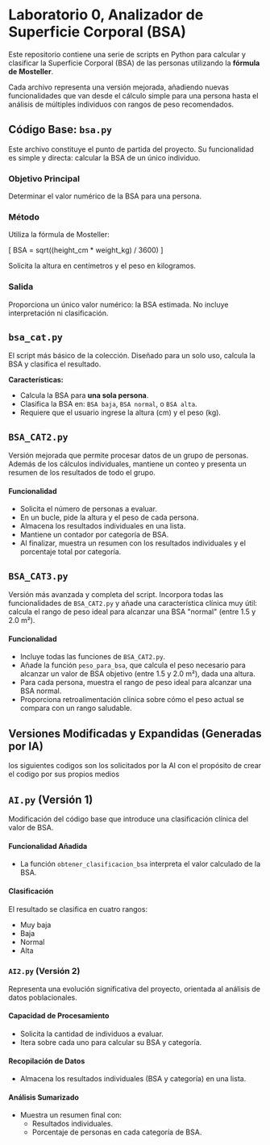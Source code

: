 # Laboratorio 0, Analizador de Superficie Corporal (BSA)
Este repositorio contiene una serie de scripts en Python para calcular y clasificar la Superficie Corporal (BSA) de las personas utilizando la **fórmula de Mosteller**.

Cada archivo representa una versión mejorada, añadiendo nuevas funcionalidades que van desde el cálculo simple para una persona hasta el análisis de múltiples individuos con rangos de peso recomendados.

## Código Base: `bsa.py`

Este archivo constituye el punto de partida del proyecto. Su funcionalidad es simple y directa: calcular la BSA de un único individuo.

### Objetivo Principal
Determinar el valor numérico de la BSA para una persona.

### Método
Utiliza la fórmula de Mosteller:

\[
    BSA = sqrt((height_cm * weight_kg) / 3600)
\]

Solicita la altura en centímetros y el peso en kilogramos.

###  Salida
Proporciona un único valor numérico: la BSA estimada. No incluye interpretación ni clasificación.



## **`bsa_cat.py`**
El script más básico de la colección. Diseñado para un solo uso, calcula la BSA y clasifica el resultado.

**Características:**
* Calcula la BSA para **una sola persona**.
* Clasifica la BSA en: `BSA baja`, `BSA normal`, o `BSA alta`.
* Requiere que el usuario ingrese la altura (cm) y el peso (kg).


## `BSA_CAT2.py`

Versión mejorada que permite procesar datos de un grupo de personas. Además de los cálculos individuales, mantiene un conteo y presenta un resumen de los resultados de todo el grupo.

#### Funcionalidad
- Solicita el número de personas a evaluar.
- En un bucle, pide la altura y el peso de cada persona.
- Almacena los resultados individuales en una lista.
- Mantiene un contador por categoría de BSA.
- Al finalizar, muestra un resumen con los resultados individuales y el porcentaje total por categoría.


##  `BSA_CAT3.py`

Versión más avanzada y completa del script. Incorpora todas las funcionalidades de `BSA_CAT2.py` y añade una característica clínica muy útil: calcula el rango de peso ideal para alcanzar una BSA "normal" (entre 1.5 y 2.0 m²).

#### Funcionalidad
- Incluye todas las funciones de `BSA_CAT2.py`.
- Añade la función `peso_para_bsa`, que calcula el peso necesario para alcanzar un valor de BSA objetivo (entre 1.5 y 2.0 m²), dada una altura.
- Para cada persona, muestra el rango de peso ideal para alcanzar una BSA normal.
- Proporciona retroalimentación clínica sobre cómo el peso actual se compara con un rango saludable.

##  Versiones Modificadas y Expandidas (Generadas por IA)

los siguientes codigos son los solicitados por la AI con el propósito de crear el codigo por sus propios medios


##  `AI.py` (Versión 1)

Modificación del código base que introduce una clasificación clínica del valor de BSA.

#### Funcionalidad Añadida
- La función `obtener_clasificacion_bsa` interpreta el valor calculado de la BSA.

####  Clasificación
El resultado se clasifica en cuatro rangos:
- Muy baja
- Baja
- Normal
- Alta

###  `AI2.py` (Versión 2)

Representa una evolución significativa del proyecto, orientada al análisis de datos poblacionales.

####  Capacidad de Procesamiento
- Solicita la cantidad de individuos a evaluar.
- Itera sobre cada uno para calcular su BSA y categoría.

####  Recopilación de Datos
- Almacena los resultados individuales (BSA y categoría) en una lista.

####  Análisis Sumarizado
- Muestra un resumen final con:
  - Resultados individuales.
  - Porcentaje de personas en cada categoría de BSA.

